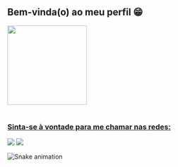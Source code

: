 ## Bem-vinda(o) ao meu perfil 😁

 <div>
   <a href="https://github.com/guilhermebarreira">
   <img height="180em" src="https://github-readme-stats.vercel.app/api?username=guilhermebarreira&show_icons=true&theme=tokyonight&include_all_commits=true&count_private=true"/>

</div>

 <br>
 
  ### Sinta-se à vontade para me chamar nas redes:
 
<div> 
  <a href = "mailto:guilhermebbarreira@gmail.com"><img src="https://img.shields.io/badge/-Gmail-%23333?style=for-the-badge&logo=gmail&logoColor=white" target="_blank"></a>
  <a href="https://www.linkedin.com/in/guilherme-barreira" target="_blank"><img src="https://img.shields.io/badge/-LinkedIn-%230077B5?style=for-the-badge&logo=linkedin&logoColor=white" target="_blank"></a> 
 
  ![Snake animation](https://github.com/guilhermebarreira/guilhermebarreira/blob/output/github-contribution-grid-snake.svg)

</div>
